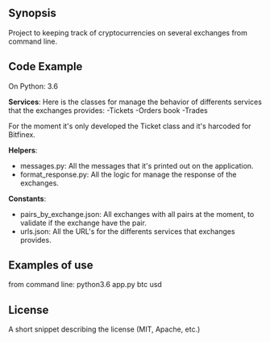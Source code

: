 ## Synopsis

Project to keeping track of cryptocurrencies on several exchanges from command line. 

## Code Example
On Python: 3.6

**Services**: Here is the classes for manage the behavior of differents services that the exchanges provides:
  -Tickets
  -Orders book
  -Trades

For the moment it's only developed the Ticket class and it's harcoded for Bitfinex. 

**Helpers**:
  - messages.py: All the messages that it's printed out on the application.
  - format_response.py: All the logic for manage the response of the exchanges.

**Constants**:
  - pairs_by_exchange.json: All exchanges with all pairs at the moment, to validate if the exchange have the pair.
  - urls.json: All the URL's for the differents services that exchanges provides.

## Examples of use

from command line: python3.6 app.py btc usd

## License

A short snippet describing the license (MIT, Apache, etc.)
